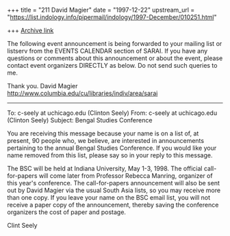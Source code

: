 +++
title = "211 David Magier"
date = "1997-12-22"
upstream_url = "https://list.indology.info/pipermail/indology/1997-December/010251.html"

+++
[Archive link](https://list.indology.info/pipermail/indology/1997-December/010251.html)

The following event announcement is being forwarded to your mailing
list or listserv from the EVENTS CALENDAR section of SARAI. If you
have any questions or comments about this announcement or about the
event, please contact event organizers DIRECTLY as below. Do not send
such queries to me.

Thank you.
David Magier
http://www.columbia.edu/cu/libraries/indiv/area/sarai

------------------------------------------------------------------
To: c-seely at uchicago.edu (Clinton Seely)
From: c-seely at uchicago.edu (Clinton Seely)
Subject: Bengal Studies Conference

You are receiving this message because your name is on a list of, at
present, 90 people who, we believe, are interested in announcements
pertaining to the annual Bengal Studies Conference.  If you would like your
name removed from this list, please say so in your reply to this message.

The BSC will be held at Indiana University, May 1-3, 1998.  The official
call-for-papers will come later from Professor Rebecca Manring, organizer
of this year's conference.  The call-for-papers announcement will also be
sent out by David Magier via the usual South Asia lists, so you may receive
more than one copy.  If you leave your name on the BSC email list, you will
not receive a paper copy of the announcement, thereby saving the conference
organizers the cost of paper and postage.

Clint Seely



